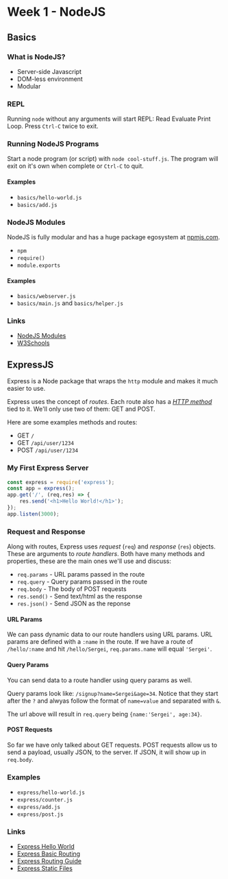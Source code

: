 # Week 1 - NodeJS

## Basics

### What is NodeJS?
- Server-side Javascript
- DOM-less environment
- Modular

### REPL
Running `node` without any arguments will start REPL: Read Evaluate Print Loop.
Press `Ctrl-C` twice to exit.

### Running NodeJS Programs
Start a node program (or script) with `node cool-stuff.js`.
The program will exit on it's own when complete or `Ctrl-C` to quit.

#### Examples
- `basics/hello-world.js`
- `basics/add.js`

### NodeJS Modules
NodeJS is fully modular and has a huge package egosystem at [npmjs.com](https://www.npmjs.com/).

- `npm`
- `require()`
- `module.exports`

#### Examples
- `basics/webserver.js`
- `basics/main.js` and `basics/helper.js`

### Links
- [NodeJS Modules](https://nodejs.org/docs/latest/api/modules.html)
- [W3Schools](https://www.w3schools.com/nodejs/default.asp)



## ExpressJS
Express is a Node package that wraps the `http` module and makes it much easier to use.

Express uses the concept of _routes_.  Each route also has a [_HTTP method_](https://developer.mozilla.org/en-US/docs/Web/HTTP/Methods) tied to it.  We'll only use two of them: GET and POST.

Here are some examples methods and routes:
- GET `/`
- GET `/api/user/1234`
- POST `/api/user/1234`

### My First Express Server
```js
const express = require('express');
const app = express();
app.get('/', (req,res) => {
	res.send('<h1>Hello World!</h1>');
});
app.listen(3000);
```

### Request and Response
Along with routes, Express uses _request_ (`req`) and _response_ (`res`) objects.  These are arguments to _route handlers_.  Both have many methods and properties, these are the main ones we'll use and discuss:
- `req.params` - URL params passed in the route
- `req.query` - Query params passed in the route
- `req.body` - The body of POST requests
- `res.send()` - Send text/html as the response
- `res.json()` - Send JSON as the reponse

#### URL Params
We can pass dynamic data to our route handlers using URL params.
URL params are defined with a `:name` in the route.  If we have a route of `/hello/:name` and hit `/hello/Sergei`, `req.params.name` will equal `'Sergei'`.

#### Query Params
You can send data to a route handler using query params as well.

Query params look like: `/signup?name=Sergei&age=34`.
Notice that they start after the `?` and alwyas follow the format of `name=value` and separated with `&`.

The url above will result in `req.query` being `{name:'Sergei', age:34}`.

#### POST Requests
So far we have only talked about GET requests.  POST requests allow us to send a payload, usually JSON, to the server.  If JSON, it will show up in `req.body`.

### Examples
- `express/hello-world.js`
- `express/counter.js`
- `express/add.js`
- `express/post.js`

### Links
- [Express Hello World](http://expressjs.com/en/starter/hello-world.html)
- [Express Basic Routing](http://expressjs.com/en/starter/basic-routing.html)
- [Express Routing Guide](http://expressjs.com/en/guide/routing.html)
- [Express Static Files](http://expressjs.com/en/starter/static-files.html)
